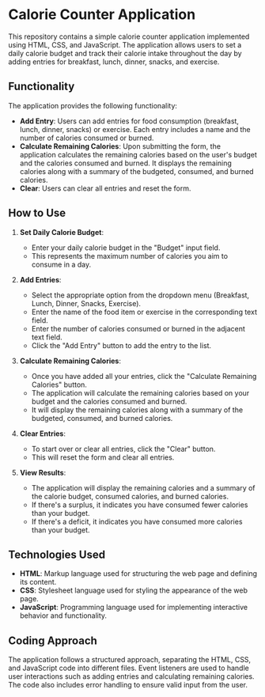 # Calorie Counter Application

This repository contains a simple calorie counter application implemented using HTML, CSS, and JavaScript. The application allows users to set a daily calorie budget and track their calorie intake throughout the day by adding entries for breakfast, lunch, dinner, snacks, and exercise.

## Functionality

The application provides the following functionality:

- **Add Entry**: Users can add entries for food consumption (breakfast, lunch, dinner, snacks) or exercise. Each entry includes a name and the number of calories consumed or burned.
- **Calculate Remaining Calories**: Upon submitting the form, the application calculates the remaining calories based on the user's budget and the calories consumed and burned. It displays the remaining calories along with a summary of the budgeted, consumed, and burned calories.
- **Clear**: Users can clear all entries and reset the form.

## How to Use

1. **Set Daily Calorie Budget**:

   - Enter your daily calorie budget in the "Budget" input field.
   - This represents the maximum number of calories you aim to consume in a day.

2. **Add Entries**:

   - Select the appropriate option from the dropdown menu (Breakfast, Lunch, Dinner, Snacks, Exercise).
   - Enter the name of the food item or exercise in the corresponding text field.
   - Enter the number of calories consumed or burned in the adjacent text field.
   - Click the "Add Entry" button to add the entry to the list.

3. **Calculate Remaining Calories**:

   - Once you have added all your entries, click the "Calculate Remaining Calories" button.
   - The application will calculate the remaining calories based on your budget and the calories consumed and burned.
   - It will display the remaining calories along with a summary of the budgeted, consumed, and burned calories.

4. **Clear Entries**:

   - To start over or clear all entries, click the "Clear" button.
   - This will reset the form and clear all entries.

5. **View Results**:
   - The application will display the remaining calories and a summary of the calorie budget, consumed calories, and burned calories.
   - If there's a surplus, it indicates you have consumed fewer calories than your budget.
   - If there's a deficit, it indicates you have consumed more calories than your budget.

## Technologies Used

- **HTML**: Markup language used for structuring the web page and defining its content.
- **CSS**: Stylesheet language used for styling the appearance of the web page.
- **JavaScript**: Programming language used for implementing interactive behavior and functionality.

## Coding Approach

The application follows a structured approach, separating the HTML, CSS, and JavaScript code into different files. Event listeners are used to handle user interactions such as adding entries and calculating remaining calories. The code also includes error handling to ensure valid input from the user.
